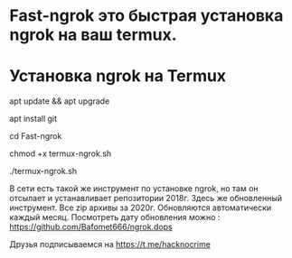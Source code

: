 # Fast-ngrok это быстрая установка ngrok на ваш termux.

# Установка ngrok на Termux

apt update && apt upgrade
 
apt install git
 
cd  Fast-ngrok
 
chmod +x termux-ngrok.sh
 
./termux-ngrok.sh

В сети есть такой же инструмент по установке ngrok, но там он отсылает и устанавливает репозитории 2018г.
Здесь же обновленный инструмент. Все zip архивы за 2020г. Обновляются автоматически каждый месяц. Посмотреть дату обновления можно :
https://github.com/Bafomet666/ngrok.dops

Друзья подписываемся на https://t.me/hacknocrime
